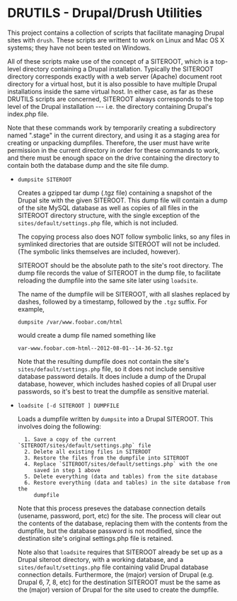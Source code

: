 DRUTILS - Drupal/Drush Utilities
================================

This project contains a collection of scripts that facilitate managing
Drupal sites with `drush`.  These scripts are writtent to work on
Linux and Mac OS X systems; they have not been tested on Windows.

All of these scripts make use of the concept of a SITEROOT, which is a
top-level directory containing a Drupal installation.  Typically the
SITEROOT directory corresponds exactly with a web server (Apache)
document root directory for a virtual host, but it is also possible to
have multiple Drupal installations inside the same virtual host.  In
either case, as far as these DRUTILS scripts are concerned, SITEROOT
always corresponds to the top level of the Drupal installation ---
i.e.  the directory containing Drupal's index.php file.

Note that these commands work by temporarily creating a subdirectory
named ".stage" in the current directory, and using it as a staging
area for creating or unpacking dumpfiles.  Therefore, the user must
have write permission in the current directory in order for these
commands to work, and there must be enough space on the drive
containing the directory to contain both the database dump and the
site file dump.

* `dumpsite SITEROOT`

  Creates a gzipped tar dump (.tgz file) containing a snapshot of the
  Drupal site with the given SITEROOT.  This dump file will contain a
  dump of the site MySQL database as well as copies of all files in
  the SITEROOT directory structure, with the single exception of the
  `sites/default/settings.php` file, which is not included.
  
  The copying process also does NOT follow symbolic links, so any
  files in symlinked directories that are outside SITEROOT will not be
  included. (The symbolic links themselves are included, however).
  
  SITEROOT should be the absolute path to the site's root directory.
  The dump file records the value of SITEROOT in the dump file, to
  facilitate reloading the dumpfile into the same site later using
  `loadsite`.
  
  The name of the dumpfile will be SITEROOT, with all slashes
  replaced by dashes, followed by a timestamp, followed by the
  `.tgz` suffix.  For example,
  
      dumpsite /var/www.foobar.com/html
      
   would create a dump file named something like

      var-www.foobar.com-html--2012-08-01--14-36-52.tgz
      
   Note that the resulting dumpfile does not contain the site's
   `sites/default/settings.php` file, so it does not include sensitive
   database password details.  It does include a dump of the Drupal
   database, however, which includes hashed copies of all Drupal
   user passwords, so it's best to treat the dumpfile as sensitive
   material.
      
* `loadsite [-d SITEROOT ] DUMPFILE`

  Loads a dumpfile written by `dumpsite` into a Drupal SITEROOT.  This
  involves doing the following:
  
        1. Save a copy of the current `SITEROOT/sites/default/settings.php` file
        2. Delete all existing files in SITEROOT
        3. Restore the files from the dumpfile into SITEROOT
        4. Replace `SITEROOT/sites/default/settings.php` with the one
           saved in step 1 above
        5. Delete everything (data and tables) from the site database
        6. Restore everything (data and tables) in the site database from the
           dumpfile
    
  Note that this process preseves the database connection details
  (usename, password, port, etc) for the site.  The process will clear
  out the contents of the database, replacing them with the contents
  from the dumpfile, but the database password is not modified, since
  the destination site's original settings.php file is retained.
  
  Note also that `loadsite` requires that SITEROOT already be set up
  as a Drupal siteroot directory, with a working database, and a
  `sites/default/settings.php` file containing valid Drupal database
  connection details.  Furthermore, the (major) version of Drupal
  (e.g. Drupal 6, 7, 8, etc) for the destination SITEROOT must be
  the same as the (major) version of Drupal for the site used to
  create the dumpfile.
